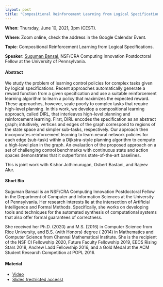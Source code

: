 ```yaml
---
layout: post
title: "Compositional Reinforcement Learning from Logical Specifications"
---
```


**When**:  Thursday, June 10, 2021, 3pm (CEST).

**Where**: Zoom online, check the address in the Google Calendar Event.

**Topic**: Compositional Reinforcement Learning from Logical Specifications.

**Speaker**: [Suguman Bansal](http://www.sugumanbansal.com/), NSF/CRA Computing Innovation Postdoctoral Fellow at the University
of Pennsylvania.

#### Abstract

We study the problem of learning control policies for complex tasks given by logical specifications. Recent approaches
automatically generate a reward function from a given specification and use a suitable reinforcement learning algorithm
to learn a policy that maximizes the expected reward. These approaches, however, scale poorly to complex tasks that
require high-level planning. In this work, we develop a compositional learning approach, called DIRL, that interleaves
high-level planning and reinforcement learning. First, DIRL encodes the specification as an abstract graph; intuitively,
vertices and edges of the graph correspond to regions of the state space and simpler sub-tasks, respectively. Our
approach then incorporates reinforcement learning to learn neural network policies for each edge (sub-task) within a
Dijkstra-style planning algorithm to compute a high-level plan in the graph. An evaluation of the proposed approach on a
set of challenging control benchmarks with continuous state and action spaces demonstrates that it outperforms
state-of-the-art baselines.

This is joint work with Kishor Jothimurugan, Osbert Bastani, and Rajeev Alur.

#### Short Bio

Suguman Bansal is an NSF/CRA Computing Innovation Postdoctoral Fellow in the Department of Computer and Information
Sciences at the University of Pennsylvania. Her research interests lie at the intersection of Artificial Intelligence
and Formal Methods. Specifically, she works on developing tools and techniques for the automated synthesis of
computational systems that also offer formal guarantees of correctness.

She received her Ph.D. (2020) and M.S. (2016) in Computer Science from Rice University, and B.S. (with Honors) degree (
2014) in Mathematics and Computer Science from Chennai Mathematical Institute. She is the recipient of the NSF CI
      Fellowship 2020, Future Faculty Fellowship 2019, EECS Rising Stars 2018, Andrew Ladd Fellowship 2016, and a Gold
      Medal at the ACM Student Research Competition at POPL 2016.

#### Material

- [Video](https://uniroma1.zoom.us/rec/share/IbeSIkiBlrf7GGZbQUUGngVynpYzyZPl5EZV_DWkltE5HrR3JjfVl7LqUfcjAsNl.2SShNfXU-_q9h4I-)
- [Slides (restricted access)](https://drive.google.com/file/d/1byYxtpRKkECcNHDZlrrH_zVppBoPqTE_/view?usp=sharing)